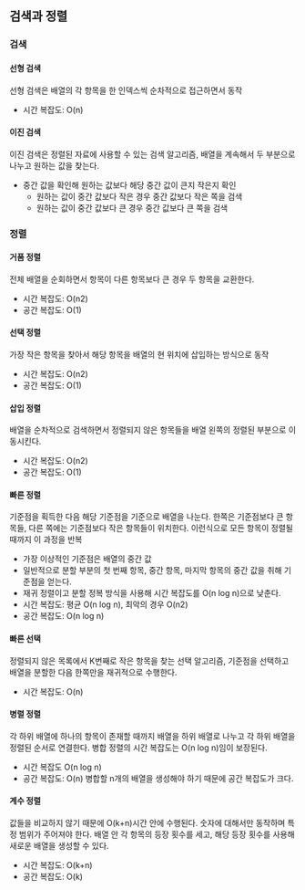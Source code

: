 ## 검색과 정렬

### 검색

#### 선형 검색

선형 검색은 배열의 각 항목을 한 인덱스씩 순차적으로 접근하면서 동작

- 시간 복잡도: O(n)

#### 이진 검색

이진 검색은 정렬된 자료에 사용할 수 있는 검색 알고리즘, 배열을 계속해서 두 부분으로 나누고 원하는 값을 찾는다.

- 중간 값을 확인해 원하는 값보다 해당 중간 값이 큰지 작은지 확인
  - 원하는 값이 중간 값보다 작은 경우 중간 값보다 작은 쪽을 검색
  - 원하는 값이 중간 값보다 큰 경우 중간 값보다 큰 쪽을 검색

### 정렬

#### 거품 정렬

전체 배열을 순회하면서 항목이 다른 항목보다 큰 경우 두 항목을 교환한다.

- 시간 복잡도: O(n2)
- 공간 복잡도: O(1)

#### 선택 정렬

가장 작은 항목을 찾아서 해당 항목을 배열의 현 위치에 삽입하는 방식으로 동작

- 시간 복잡도: O(n2)
- 공간 복잡도: O(1)

#### 삽입 정렬

배열을 순차적으로 검색하면서 정렬되지 않은 항목들을 배열 왼쪽의 정렬된 부분으로 이동시킨다.

- 시간 복잡도: O(n2)
- 공간 복잡도: O(1)

#### 빠른 정렬

기준점을 획득한 다음 해당 기준점을 기준으로 배열을 나눈다. 한쪽은 기준점보다 큰 항목들, 다른 쪽에는 기준점보다 작은 항목들이 위치한다. 이런식으로 모든 항목이 정렬될 때까지 이 과정을 반복

- 가장 이상적인 기준점은 배열의 중간 값
- 일반적으로 분할 부분의 첫 번째 항목, 중간 항목, 마지막 항목의 중간 값을 취해 기준점을 얻는다.
- 재귀 정렬이고 분할 정복 방식을 사용해 시간 복잡도를 O(n log n)으로 낮춘다.
- 시간 복잡도: 평균 O(n log n), 최악의 경우 O(n2)
- 공간 복잡도: O(n log n)

#### 빠른 선택

정렬되지 않은 목록에서 K번째로 작은 항목을 찾는 선택 알고리즘, 기준점을 선택하고 배열을 분할한 다음 한쪽만을 재귀적으로 수행한다.

- 시간 복잡도: O(n)

#### 병렬 정렬

각 하위 배열에 하나의 항목이 존재할 때까지 배열을 하위 배열로 나누고 각 하위 배열을 정렬된 순서로 연결한다. 병합 정렬의 시간 복잡도는 O(n log n)임이 보장된다.

- 시간 복잡도 O(n log n)
- 공간 복잡도: O(n)
  병합할 n개의 배열을 생성해야 하기 때문에 공간 복잡도가 크다.

#### 계수 정렬

값들을 비교하지 않기 때문에 O(k+n)시간 안에 수행된다. 숫자에 대해서만 동작하며 특정 범위가 주어져야 한다. 배열 안 각 항목의 등장 횟수를 세고, 해당 등장 횟수를 사용해 새로운 배열을 생성할 수 있다.

- 시간 복잡도: O(k+n)
- 공간 복잡도: O(k)